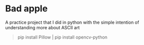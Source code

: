 # Bad apple

A practice project that I did in python with the simple intention of understanding more about ASCII art

> pip install Pillow | pip install opencv-python
